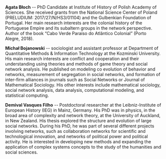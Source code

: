 **Agata Błoch** -- PhD Candidate at Institute of History of Polish Academy of Sciences. She received grants from the National Science Center of Poland (PRELUDIUM: 2017/27/N/HS3/01104) and the Gulbenkian Foundation of Portugal. Her main research interests are the colonial history of the Portuguese Empire and its subaltern groups in the network perspective. Author of the book “Cabo Verde  Paraíso do Atlântico Colonial” (Porto Alegre, 2018).

**Michał Bojanowski** -- sociologist and assistant professor at Department of Quantitative Methods & Information Technology at the Kozminski University. His main research interests are conflict and cooperation and their understanding using theories and methods of game theory and social network analysis. He published on modeling co evolution of behavior and networks, measurement of segregation in social networks, and formation of inter-firm alliances in journals such as Social Networks or Journal of Mathematical Sociology. His other interests include mathematical sociology, social network analysis, data analysis, computational modeling, and statistical computing.

**Demival Vasques Filho** -- Postdoctoral researcher at the Leibniz-Institute of European History (IEG) in Mainz, Germany. His PhD was in physics, in the broad area of complexity and network theory, at the University of Auckland, in New Zealand. His thesis explored the structure and evolution of large social networks. During his PhD, he was part of several different projects involving networks, such as collaboration networks for scientific and technological innovation, and networks of political power and political activity. He is interested in developing new methods and expanding the application of complex systems concepts to the study of the humanities and social sciences.
